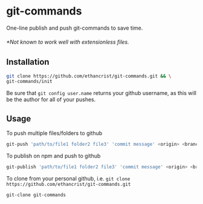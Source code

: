 # git-commands
One-line publish and push git-commands to save time.

###### *Not known to work well with extensionless files.

## Installation
```bash
git clone https://github.com/ethancrist/git-commands.git && \
git-commands/init
```
Be sure that ``` git config user.name ``` returns your github username, as this will be the author for all of your pushes.

## Usage
To push multiple files/folders to github
```bash
git-push 'path/to/file1 folder2 file3' 'commit message' <origin> <branch>
```

To publish on npm and push to github
```bash
git-publish 'path/to/file1 folder2 file3' 'commit message' <origin> <branch>
```

To clone from your personal github, i.e. ``` git clone https://github.com/ethancrist/git-commands.git ```
```bash
git-clone git-commands
```

